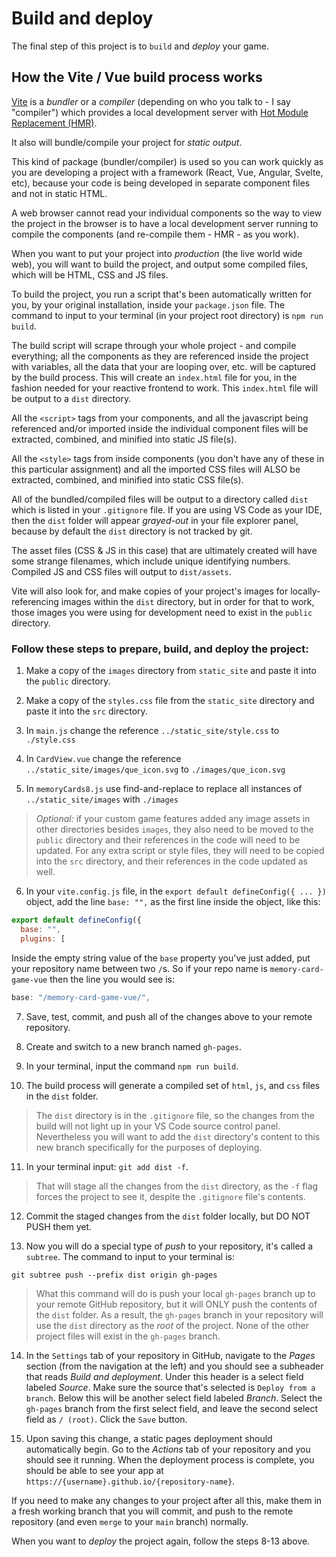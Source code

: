 # Build and deploy
The final step of this project is to `build` and *deploy* your game.

## How the Vite / Vue build process works
[Vite](https://vitejs.dev/) is a *bundler* or a *compiler* (depending on who you talk to - I say "compiler") which provides a local development server with [Hot Module Replacement (HMR)](https://vitejs.dev/guide/features.html#hot-module-replacement).

It also will bundle/compile your project for *static output*.

This kind of package (bundler/compiler) is used so you can work quickly as you are developing a project with a framework (React, Vue, Angular, Svelte, etc), because your code is being developed in separate component files and not in static HTML.

A web browser cannot read your individual components so the way to view the project in the browser is to have a local development server running to compile the components (and re-compile them - HMR - as you work).

When you want to put your project into *production* (the live world wide web), you will want to build the project, and output some compiled files, which will be HTML, CSS and JS files.

To build the project, you run a script that's been automatically written for you, by your original installation, inside your `package.json` file. The command to input to your terminal (in your project root directory) is `npm run build`.

The build script will scrape through your whole project - and compile everything; all the components as they are referenced inside the project with variables, all the data that your are looping over, etc. will be captured by the build process. This will create an `index.html` file for you, in the fashion needed for your reactive frontend to work. This `index.html` file will be output to a `dist` directory.

All the `<script>` tags from your components, and all the javascript being referenced and/or imported inside the individual component files will be extracted, combined, and minified into static JS file(s).

All the `<style>` tags from inside components (you don't have any of these in this particular assignment) and all the imported CSS files will ALSO be extracted, combined, and minified into static CSS file(s).

All of the bundled/compiled files will be output to a directory called `dist` which is listed in your `.gitignore` file. If you are using VS Code as your IDE, then the `dist` folder will appear _grayed-out_ in your file explorer panel, because by default the `dist` directory is not tracked by git.

The asset files (CSS & JS in this case) that are ultimately created will have some strange filenames, which include unique identifying numbers.
Compiled JS and CSS files will output to `dist/assets`.

Vite will also look for, and make copies of your project's images for locally-referencing images within the `dist` directory, but in order for that to work, those images you were using for development need to exist in the `public` directory.

### Follow these steps to prepare, build, and deploy the project:

1. Make a copy of the `images` directory from `static_site` and paste it into the `public` directory.

2. Make a copy of the `styles.css` file from the `static_site` directory and paste it into the `src` directory.

3. In `main.js` change the reference `../static_site/style.css` to `./style.css`

4. In `CardView.vue` change the reference `../static_site/images/que_icon.svg` to `./images/que_icon.svg`

5. In `memoryCards8.js` use find-and-replace to replace all instances of `../static_site/images` with `./images`

>*Optional:* if your custom game features added any image assets in other directories besides `images`, they also need to be moved to the `public` directory and their references in the code will need to be updated. For any extra script or style files, they will need to be copied into the `src` directory, and their references in the code updated as well.

6. In your `vite.config.js` file, in the `export default defineConfig({ ... })` object, add the line `base: "",` as the first line inside the object, like this:
```js
export default defineConfig({
  base: "",
  plugins: [
```
Inside the empty string value of the `base` property you've just added, put your repository name between two `/`s. So if your repo name is `memory-card-game-vue` then the line you would see is:
```js
base: "/memory-card-game-vue/",
```

7. Save, test, commit, and push all of the changes above to your remote repository.

8. Create and switch to a new branch named `gh-pages`.

9. In your terminal, input the command `npm run build`.

10. The build process will generate a compiled set of `html`, `js`, and `css` files in the `dist` folder.

>The `dist` directory is in the `.gitignore` file, so the changes from the build will not light up in your VS Code source control panel. Nevertheless you will want to add the `dist` directory's content to this new branch specifically for the purposes of deploying.

11. In your terminal input: `git add dist -f`.
>That will stage all the changes from the `dist` directory, as the `-f` flag forces the project to see it, despite the `.gitignore` file's contents.

12. Commit the staged changes from the `dist` folder locally, but DO NOT PUSH them yet.

13. Now you will do a special type of *push* to your repository, it's called a `subtree`. The command to input to your terminal is:
```
git subtree push --prefix dist origin gh-pages
```
>What this command will do is push your local `gh-pages` branch up to your remote GitHub repository, but it will ONLY push the contents of the `dist` folder. As a result, the `gh-pages` branch in your repository will use the `dist` directory as the *_root_* of the project. None of the other project files will exist in the `gh-pages` branch.

14. In the `Settings` tab of your repository in GitHub, navigate to the *Pages* section (from the navigation at the left) and you should see a subheader that reads *Build and deployment*. Under this header is a select field labeled *Source*. Make sure the source that's selected is `Deploy from a branch`. Below this will be another select field labeled *Branch*. Select the `gh-pages` branch from the first select field, and leave the second select field as `/ (root)`. Click the `Save` button.

15. Upon saving this change, a static pages deployment should automatically begin. Go to the *Actions* tab of your repository and you should see it running. When the deployment process is complete, you should be able to see your app at `https://{username}.github.io/{repository-name}`.

If you need to make any changes to your project after all this, make them in a fresh working branch that you will commit, and push to the remote repository (and even `merge` to your `main` branch) normally.

When you want to _*deploy*_ the project again, follow the steps 8-13 above.

